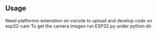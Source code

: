 ## Usage

Need platformio extenstion on vscode to upload and develop code on esp32-cam 
To get the camera images run ESP32.py under python dir 
